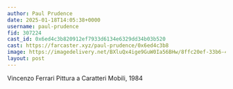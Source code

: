 ```yaml
---
author: Paul Prudence
date: 2025-01-18T14:05:38+0000
username: paul-prudence
fid: 307224
cast_id: 0x6ed4c3b820912ef7933d6134e6329dd34b03b520
cast: https://farcaster.xyz/paul-prudence/0x6ed4c3b8
image: https://imagedelivery.net/BXluQx4ige9GuW0Ia56BHw/8ffc20ef-33b6-4f74-50da-25ad8eb92600/original
layout: post
---
```


Vincenzo Ferrari
Pittura a Caratteri Mobili, 1984

<img src='https://imagedelivery.net/BXluQx4ige9GuW0Ia56BHw/8ffc20ef-33b6-4f74-50da-25ad8eb92600/original' alt='' referrerpolicy='no-referrer'/>
